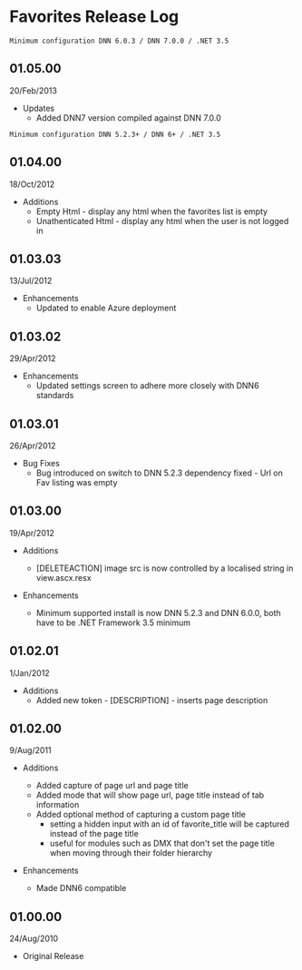 # Favorites Release Log

```Minimum configuration DNN 6.0.3 / DNN 7.0.0 / .NET 3.5```

## 01.05.00
20/Feb/2013

-   Updates
    -   Added DNN7 version compiled against DNN 7.0.0

```Minimum configuration DNN 5.2.3+ / DNN 6+ / .NET 3.5```

## 01.04.00
18/Oct/2012

-   Additions
    -   Empty Html - display any html when the favorites list is empty
    -   Unathenticated Html - display any html when the user is not
        logged in

## 01.03.03

13/Jul/2012

-   Enhancements
    -   Updated to enable Azure deployment

## 01.03.02

29/Apr/2012

-   Enhancements
    -   Updated settings screen to adhere more closely with DNN6
        standards

## 01.03.01

26/Apr/2012

-   Bug Fixes
    -   Bug introduced on switch to DNN 5.2.3 dependency fixed - Url on
        Fav listing was empty

## 01.03.00

19/Apr/2012

-   Additions
    -   [DELETEACTION] image src is now controlled by a localised string
        in view.ascx.resx

-   Enhancements
    -   Minimum supported install is now DNN 5.2.3 and DNN 6.0.0, both
        have to be .NET Framework 3.5 minimum

## 01.02.01

1/Jan/2012

-   Additions
    -   Added new token - [DESCRIPTION] - inserts page description

## 01.02.00

9/Aug/2011

-   Additions
    -   Added capture of page url and page title
    -   Added mode that will show page url, page title instead of tab
        information
    -   Added optional method of capturing a custom page title
        -   setting a hidden input with an id of favorite\_title will be
            captured instead of the page title
        -   useful for modules such as DMX that don't set the page title
            when moving through their folder hierarchy

-   Enhancements
    -   Made DNN6 compatible

## 01.00.00

24/Aug/2010

-   Original Release

